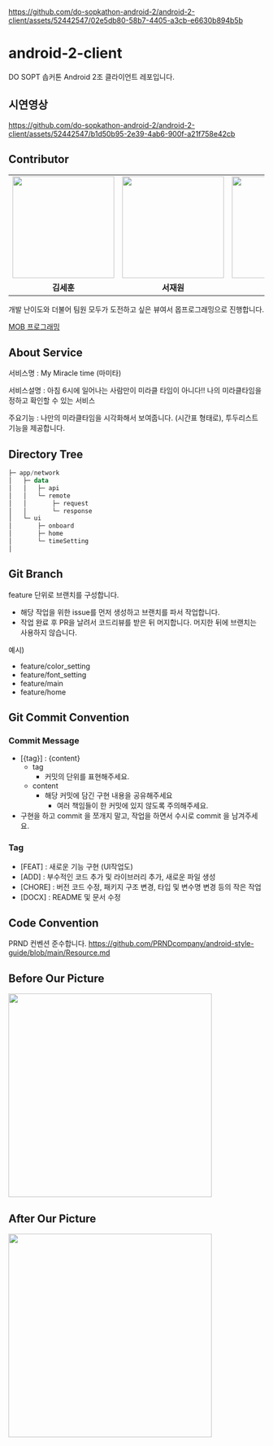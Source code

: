 
https://github.com/do-sopkathon-android-2/android-2-client/assets/52442547/02e5db80-58b7-4405-a3cb-e6630b894b5b
# android-2-client
DO SOPT 솝커톤 Android 2조 클라이언트 레포입니다.
## 시연영상

https://github.com/do-sopkathon-android-2/android-2-client/assets/52442547/b1d50b95-2e39-4ab6-900f-a21f758e42cb


## Contributor

<table>
<tbody>
<tr>
<td align="center" width="20%">
<a href="https://github.com/s9hn">
<img src="https://github.com/do-sopkathon-android-2/android-2-client/assets/52442547/d04f601d-8d1e-4a66-bd93-662d804b2743" width="200px;" alt=""/>
</a>
</td>
<td align="center" width="20%">
<a href="https://github.com/librarywon">
<img src="https://github.com/do-sopkathon-android-2/android-2-client/assets/52442547/feed0a7a-0768-4041-afe4-b7c4bdce27e5" width="200px;" alt=""/>
</a>
</td>
<td align="center" width="20%">
<a href="https://github.com/Jokwanhee">
<img src="https://github.com/do-sopkathon-android-2/android-2-client/assets/52442547/a57b56bf-7948-4bd5-8188-f72b1d9af475" width="200px;" alt=""/>
</a>
</td>
<td align="center" width="20%">
<a href="https://github.com/HAJIEUN02">
<img src="https://github.com/do-sopkathon-android-2/android-2-client/assets/52442547/6ddd4376-7c64-465f-8dd0-323e5354451a" width="200px;" alt=""/>
</a>
</td>
</tr>
<tr>
<td align="center"><b>김세훈</b></td>
<td align="center"><b>서재원</b></td>
<td align="center"><b>조관희</b></td>
<td align="center"><b>하지은</b></td>
</tr
</tbody>
</table>
개발 난이도와 더불어 팀원 모두가 도전하고 싶은 뷰여서 몹프로그래밍으로 진행합니다.

[MOB 프로그래밍](https://helloworld.kurly.com/blog/mob-programming/)

## About Service

서비스명 : My Miracle time (마미타)

서비스설명 : 아침 6시에 일어나는 사람만이 미라클 타임이 아니다!! 나의 미라클타임을 정하고 확인할 수 있는 서비스

주요기능 : 나만의 미라클타임을 시각화해서 보여줍니다. (시간표 형태로), 투두리스트 기능을 제공합니다.

## Directory Tree

```kotlin
├─ app/network
│   ├─ data
│   │   ├─ api
│   │   └─ remote
│   │       ├─ request
│   │       └─ response
│   └─ ui
│       ├─ onboard
│       ├─ home
│       └─ timeSetting
│

```

## Git Branch

feature 단위로 브랜치를 구성합니다.

- 해당 작업을 위한 issue를 먼저 생성하고 브랜치를 파서 작업합니다.
- 작업 완료 후 PR을 날려서 코드리뷰를 받은 뒤 머지합니다. 머지한 뒤에 브랜치는 사용하지 않습니다.

예시)

- feature/color_setting
- feature/font_setting
- feature/main
- feature/home

## Git Commit Convention

### Commit Message

- [{tag}] : {content}
    - tag
        - 커밋의 단위를 표현해주세요.
    - content
        - 해당 커밋에 담긴 구현 내용을 공유해주세요
            - 여러 책임들이 한 커밋에 있지 않도록 주의해주세요.
- 구현을 하고 commit 을 쪼개지 말고, 작업을 하면서 수시로 commit 을 남겨주세요.

### Tag

- [FEAT] : 새로운 기능 구현 (UI작업도)
- [ADD] : 부수적인 코드 추가 및 라이브러리 추가, 새로운 파일 생성
- [CHORE] : 버전 코드 수정, 패키지 구조 변경, 타입 및 변수명 변경 등의 작은 작업
- [DOCX] : README 및 문서 수정

## Code Convention

PRND 컨벤션 준수합니다.
https://github.com/PRNDcompany/android-style-guide/blob/main/Resource.md


## Before Our Picture

<img src="https://github.com/do-sopkathon-android-2/android-2-client/assets/52442547/ec5993c0-839f-4d5f-8579-435a6ea43a59" width="400px;" alt=""/>

## After Our Picture

<img src="https://github.com/do-sopkathon-android-2/android-2-client/assets/52442547/7881b952-084f-4408-b9dc-5bb99d658cce" width="400px;" alt=""/>
